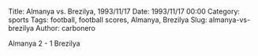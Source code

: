 Title: Almanya vs. Brezilya, 1993/11/17
Date: 1993/11/17 00:00
Category: sports
Tags: football, football scores, Almanya, Brezilya
Slug: almanya-vs-brezilya
Author: carbonero


Almanya 2 - 1 Brezilya
